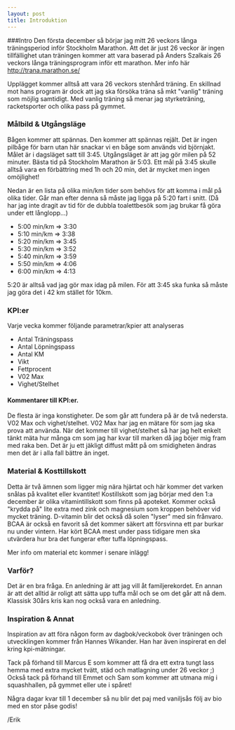 ```yaml
---
layout: post
title: Introduktion
---
```


###Intro
Den första december så börjar jag mitt 26 veckors långa träningsperiod inför Stockholm Marathon. Att det är just 26 veckor är ingen tillfällighet utan träningen kommer att vara baserad på Anders Szalkais 26 veckors långa träningsprogram inför ett marathon. Mer info här <a href="http://trana.marathon.se/">http://trana.marathon.se/</a>

Upplägget kommer alltså att vara 26 veckors stenhård träning. En skillnad mot hans program är dock att jag ska försöka träna så mkt "vanlig" träning som möjlig samtidigt. Med vanlig träning så menar jag styrketräning, racketsporter och olika pass på gymmet. 

### Målbild & Utgångsläge
Bågen kommer att spännas. Den kommer att spännas rejält. Det är ingen pilbåge för barn utan här snackar vi en båge som används vid björnjakt. Målet är i dagsläget satt till 3:45. Utgångsläget är att jag gör milen på 52 minuter. Bästa tid på Stockholm Marathon är 5:03. Ett mål på 3:45 skulle alltså vara en förbättring med 1h och 20 min, det är mycket men ingen omöjlighet! 

Nedan är en lista på olika min/km tider som behövs för att komma i mål på olika tider. Går man efter denna så måste jag ligga på 5:20 fart i snitt. (Då har jag inte dragit av tid för de dubbla toalettbesök som jag brukar få göra under ett långlopp...)  

-   5:00 min/km => 3:30
-   5:10 min/km => 3:38
-   5:20 min/km => 3:45
-   5:30 min/km => 3:52
-   5:40 min/km => 3:59
-   5:50 min/km => 4:06
-   6:00 min/km => 4:13

5:20 är alltså vad jag gör max idag på milen. För att 3:45 ska funka så måste jag göra det i 42 km stället för 10km.

### KPI:er

Varje vecka kommer följande parametrar/kpier att analyseras

*   Antal Träningspass
*   Antal Löpningspass
*   Antal KM
*   Vikt
*   Fettprocent
*   V02 Max
*   Vighet/Stelhet

#### Kommentarer till KPI:er. 
De flesta är inga konstigheter. De som går att fundera på är de två nedersta. V02 Max och vighet/stelhet. V02 Max har jag en mätare för som jag ska prova att använda. När det kommer till vighet/stelhet så har jag helt enkelt tänkt mäta hur många cm som jag har kvar till marken då jag böjer mig fram med raka ben. Det är ju ett jäkligt diffust mått på om smidigheten ändras men det är i alla fall bättre än inget.

### Material & Kosttillskott
Detta är två ämnen som ligger mig nära hjärtat och här kommer det varken snålas på kvalitet eller kvantitet! Kostillskott som jag börjar med den 1:a december är olika vitamintillskott som finns på apoteket. Kommer också "krydda på" lite extra med zink och magnesium som kroppen behöver vid mycket träning. D-vitamin blir det också då solen "lyser" med sin frånvaro. BCAA är också en favorit så det kommer säkert att försvinna ett par burkar nu under vintern. Har kört BCAA mest under pass tidigare men ska utvärdera hur bra det fungerar efter tuffa löpningspass.   

Mer info om material etc kommer i senare inlägg!

### Varför?
Det är en bra fråga. En anledning är att jag vill åt familjerekordet. En annan är att det alltid är roligt att sätta upp tuffa mål och se om det går att nå dem. Klassisk 30års kris kan nog också vara en anledning.  

### Inspiration & Annat
Inspiration av att föra någon form av dagbok/veckobok över träningen och utvecklingen kommer från Hannes Wikander. Han har även inspirerat en del kring kpi-mätningar. 

Tack på förhand till Marcus E som kommer att få dra ett extra tungt lass hemma med extra mycket tvätt, städ och matlagning under 26 veckor ;) Också tack på förhand till Emmet och Sam som kommer att utmana mig i squashhallen, på gymmet eller ute i spåret!

Några dagar kvar till 1 december så nu blir det paj med vaniljsås följ av bio med en stor påse godis! 

/Erik 
